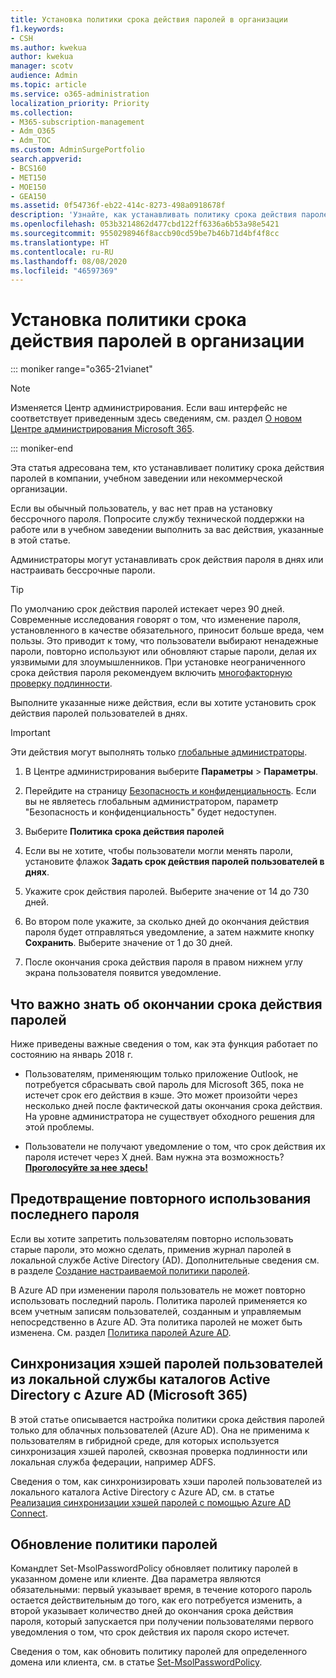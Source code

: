 ```yaml
---
title: Установка политики срока действия паролей в организации
f1.keywords:
- CSH
ms.author: kwekua
author: kwekua
manager: scotv
audience: Admin
ms.topic: article
ms.service: o365-administration
localization_priority: Priority
ms.collection:
- M365-subscription-management
- Adm_O365
- Adm_TOC
ms.custom: AdminSurgePortfolio
search.appverid:
- BCS160
- MET150
- MOE150
- GEA150
ms.assetid: 0f54736f-eb22-414c-8273-498a0918678f
description: 'Узнайте, как устанавливать политику срока действия паролей для организации в Центре администрирования Microsoft 365. '
ms.openlocfilehash: 053b3214862d477cbd122ff6336a6b53a98e5421
ms.sourcegitcommit: 9550298946f8accb90cd59be7b46b71d4bf4f8cc
ms.translationtype: HT
ms.contentlocale: ru-RU
ms.lasthandoff: 08/08/2020
ms.locfileid: "46597369"
---
```

# <a name="set-the-password-expiration-policy-for-your-organization"></a>Установка политики срока действия паролей в организации

::: moniker range="o365-21vianet"

> [!NOTE]
> Изменяется Центр администрирования. Если ваш интерфейс не соответствует приведенным здесь сведениям, см. раздел [О новом Центре администрирования Microsoft 365](https://docs.microsoft.com/microsoft-365/admin/microsoft-365-admin-center-preview?view=o365-21vianet).

::: moniker-end

Эта статья адресована тем, кто устанавливает политику срока действия паролей в компании, учебном заведении или некоммерческой организации.  

Если вы обычный пользователь, у вас нет прав на установку бессрочного пароля. Попросите службу технической поддержки на работе или в учебном заведении выполнить за вас действия, указанные в этой статье.

Администраторы могут устанавливать срок действия пароля в днях или настраивать бессрочные пароли. 

> [!Tip]
> По умолчанию срок действия паролей истекает через 90 дней. Современные исследования говорят о том, что изменение пароля, установленного в качестве обязательного, приносит больше вреда, чем пользы. Это приводит к тому, что пользователи выбирают ненадежные пароли, повторно используют или обновляют старые пароли, делая их уязвимыми для злоумышленников.  При установке неограниченного срока действия пароля рекомендуем включить [многофакторную проверку подлинности](../security-and-compliance/set-up-multi-factor-authentication.md).

Выполните указанные ниже действия, если вы хотите установить срок действия паролей пользователей в днях.
> [!IMPORTANT]
> Эти действия могут выполнять только [глобальные администраторы](../add-users/about-admin-roles.md).
  
1. В Центре администрирования выберите **Параметры** \> **Параметры**.

2. Перейдите на страницу <a href="https://go.microsoft.com/fwlink/p/?linkid=2072756" target="_blank">Безопасность и конфиденциальность</a>.
 Если вы не являетесь глобальным администратором, параметр "Безопасность и конфиденциальность" будет недоступен.
  
3. Выберите **Политика срока действия паролей**
  
4. Если вы не хотите, чтобы пользователи могли менять пароли, установите флажок **Задать срок действия паролей пользователей в днях**.
  
5. Укажите срок действия паролей. Выберите значение от 14 до 730 дней.
  
6. Во втором поле укажите, за сколько дней до окончания действия пароля будет отправляться уведомление, а затем нажмите кнопку **Сохранить**. Выберите значение от 1 до 30 дней.
    
7. После окончания срока действия пароля в правом нижнем углу экрана пользователя появится уведомление.
  
## <a name="important-things-you-need-to-know-about-the-password-expiration-feature"></a>Что важно знать об окончании срока действия паролей

Ниже приведены важные сведения о том, как эта функция работает по состоянию на январь 2018 г.
  
- Пользователям, применяющим только приложение Outlook, не потребуется сбрасывать свой пароль для Microsoft 365, пока не истечет срок его действия в кэше. Это может произойти через несколько дней после фактической даты окончания срока действия. На уровне администратора не существует обходного решения для этой проблемы.
    
- Пользователи не получают уведомление о том, что срок действия их пароля истечет через X дней. Вам нужна эта возможность? **[Проголосуйте за нее здесь!](https://office365.uservoice.com/forums/273493-office-365-admin/suggestions/15028344-office-365-password-email-notification)**
    
## <a name="prevent-last-password-from-being-used-again"></a>Предотвращение повторного использования последнего пароля

Если вы хотите запретить пользователям повторно использовать старые пароли, это можно сделать, применив журнал паролей в локальной службе Active Directory (AD). Дополнительные сведения см. в разделе [Создание настраиваемой политики паролей](https://docs.microsoft.com/azure/active-directory-domain-services/password-policy#create-a-custom-password-policy).

В Azure AD при изменении пароля пользователь не может повторно использовать последний пароль. Политика паролей применяется ко всем учетным записям пользователей, созданным и управляемым непосредственно в Azure AD. Эта политика паролей не может быть изменена. См. раздел [Политика паролей Azure AD](https://docs.microsoft.com/azure/active-directory/authentication/concept-sspr-policy#password-policies-that-only-apply-to-cloud-user-accounts).

## <a name="synchronize-user-passwords-hashes-from-an-on-premises-active-directory-to-azure-ad-microsoft-365"></a>Синхронизация хэшей паролей пользователей из локальной службы каталогов Active Directory c Azure AD (Microsoft 365)

В этой статье описывается настройка политики срока действия паролей только для облачных пользователей (Azure AD). Она не применима к пользователям в гибридной среде, для которых используется синхронизация хэшей паролей, сквозная проверка подлинности или локальная служба федерации, например ADFS.
  
Сведения о том, как синхронизировать хэши паролей пользователей из локального каталога Active Directory с Azure AD, см. в статье [Реализация синхронизации хэшей паролей с помощью Azure AD Connect](https://docs.microsoft.com/azure/active-directory/hybrid/how-to-connect-password-hash-synchronization).


## <a name="update-password-policy"></a>Обновление политики паролей

Командлет Set-MsolPasswordPolicy обновляет политику паролей в указанном домене или клиенте. Два параметра являются обязательными: первый указывает время, в течение которого пароль остается действительным до того, как его потребуется изменить, а второй указывает количество дней до окончания срока действия пароля, который запускается при получении пользователями первого уведомления о том, что срок действия их пароля скоро истечет.

Сведения о том, как обновить политику паролей для определенного домена или клиента, см. в статье [Set-MsolPasswordPolicy](https://docs.microsoft.com/powershell/module/msonline/set-msolpasswordpolicy?view=azureadps-1.0).
